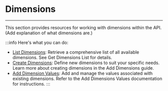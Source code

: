 # Dimensions
---
This section provides resources for working with dimensions within the API. (Add explanation of what dimensions are.)

:::info Here's what you can do:

- [List Dimensions](./dimensionslist/): Retrieve a comprehensive list of all available dimensions. See Get Dimensions List for details.
- [Create Dimensions](./add-dimensions/): Define new dimensions to suit your specific needs. Learn more about creating dimensions in the Add Dimensions guide.
- [Add Dimension Values](./add-dimensions-values/): Add and manage the values associated with existing dimensions. Refer to the Add Dimensions Values documentation for instructions.
:::